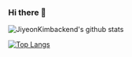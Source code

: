 ### Hi there 👋

![JiyeonKimbackend's github stats](https://github-readme-stats.vercel.app/api?username=JiyeonKimbackend&count_private=true&show_icons=true&theme=merko)

[![Top Langs](https://github-readme-stats.vercel.app/api/top-langs/?username=JiyeonKimbackend&layout=compact&theme=merko)](https://github.com/anuraghazra/github-readme-stats)
